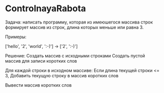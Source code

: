 # ControlnayaRabota
Задача: написать программу, которая из имеюшегося массива строк
формирует массив из строк, длина которых меньше или равна 3.

Примеры:

['hello', '2', 'world', ':-)'] -> ['2', ':-)']


Решение:
Создать массив с исходными строками
Создать пустой массив для записи коротких слов

Для каждой строки в исходном массиве:
	Если длина текущей строки <= 3,
		Добавить текущую строку в массив коротких слов
		
Вывести массив коротких слов